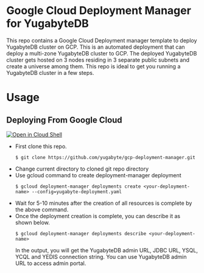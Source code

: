 # Google Cloud Deployment Manager for YugabyteDB

This repo contains a Google Cloud Deployment manager template to deploy YugabyteDB cluster on GCP. This is an automated deployment that can deploy a multi-zone YugabyteDB cluster to GCP. The deployed YugabyteDB cluster gets hosted on 3 nodes residing in 3 separate public subnets and create a universe among them. 
This repo is ideal to get you running a YugabyteDB cluster in a few steps. 

# Usage

## Deploying From Google Cloud 
[![Open in Cloud Shell](http://gstatic.com/cloudssh/images/open-btn.svg)](https://console.cloud.google.com/cloudshell/editor?cloudshell_git_repo=https%3A%2F%2Fgithub.com%2Fyugabyte%2Fgcp-deployment-manager.git)
  - First clone this repo.
    ```
    $ git clone https://github.com/yugabyte/gcp-deployment-manager.git
    ```
  - Change current directory to cloned git repo directory
  - Use gcloud command to create deployment-manager deployment <br/> 
    ```
    $ gcloud deployment-manager deployments create <your-deployment-name> --config=yugabyte-deployment.yaml
    ```
  - Wait for 5-10 minutes after the creation of all resources is complete by the above command.
  - Once the deployment creation is complete, you can describe it as shown below.
    ```
    $ gcloud deployment-manager deployments describe <your-deployment-name>
    ```
    In the output, you will get the YugabyteDB admin URL, JDBC URL, YSQL, YCQL and YEDIS connection string. You can use YugabyteDB admin URL to access admin portal. 
